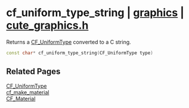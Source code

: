 # cf_uniform_type_string | [graphics](https://github.com/RandyGaul/cute_framework/blob/master/docs/graphics/README.md) | [cute_graphics.h](https://github.com/RandyGaul/cute_framework/blob/master/include/cute_graphics.h)

Returns a [CF_UniformType](https://github.com/RandyGaul/cute_framework/blob/master/docs/graphics/cf_uniformtype.md) converted to a C string.

```cpp
const char* cf_uniform_type_string(CF_UniformType type)
```

## Related Pages

[CF_UniformType](https://github.com/RandyGaul/cute_framework/blob/master/docs/graphics/cf_uniformtype.md)  
[cf_make_material](https://github.com/RandyGaul/cute_framework/blob/master/docs/graphics/cf_make_material.md)  
[CF_Material](https://github.com/RandyGaul/cute_framework/blob/master/docs/graphics/cf_material.md)  
